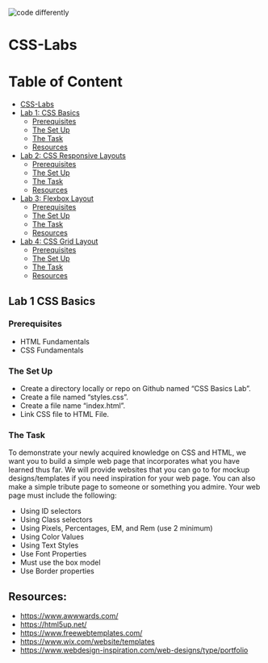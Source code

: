 ![code differently](https://user-images.githubusercontent.com/54545904/91590200-f82ec600-e928-11ea-9433-eea450388abf.png)
# CSS-Labs

# Table of Content
- [CSS-Labs](#CSS-Labs)
- [Lab 1: CSS Basics](#Lab-1-CSS-Basics)
  - [Prerequisites](#Prerequisites)
  - [The Set Up](#The-Set-Up)
  - [The Task](#The-Task)
  - [Resources](#Resources)
- [Lab 2: CSS Responsive Layouts](#Lab-2-CSS-Responsive-Layouts)
  - [Prerequisites](#Prerequisites)
  - [The Set Up](#The-Set-Up)
  - [The Task](#The-Task)
  - [Resources](#Resources)
- [Lab 3: Flexbox Layout](#Lab-3-CSS-Flexbox-Layout)
  - [Prerequisites](#Prerequisites)
  - [The Set Up](#The-Set-Up)
  - [The Task](#The-Task)
  - [Resources](#Resources)
- [Lab 4: CSS Grid Layout](#Lab-4-CSS-Grid-Layout)
  - [Prerequisites](#Prerequisites)
  - [The Set Up](#The-Set-Up)
  - [The Task](#The-Task)
  - [Resources](#Resources)

##  Lab 1 CSS Basics

### Prerequisites
* HTML Fundamentals
* CSS Fundamentals

### The Set Up
* Create a directory locally or repo on Github named “CSS Basics Lab”.
* Create a file named “styles.css”.
* Create a file name “index.html”.
* Link CSS file to HTML File.


### The Task
To demonstrate your newly acquired knowledge on CSS and HTML, we want you to build a simple web page that incorporates what you have learned thus far. We will provide websites that you can go to for mockup designs/templates if you need inspiration for your web page. You can also make a simple tribute page to someone or something you admire.
Your web page must include the following:

* Using ID selectors
* Using Class selectors
* Using Pixels, Percentages, EM, and Rem (use 2 minimum)
* Using Color Values
* Using Text Styles
* Use Font Properties
* Must use the box model
* Use Border properties 

## Resources:
* https://www.awwwards.com/
* https://html5up.net/
* https://www.freewebtemplates.com/
* https://www.wix.com/website/templates
* https://www.webdesign-inspiration.com/web-designs/type/portfolio
